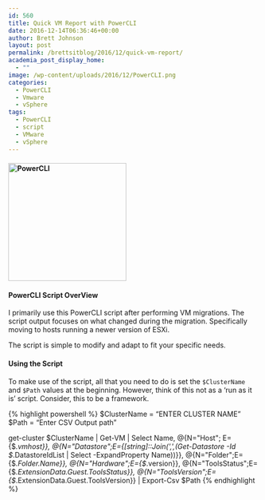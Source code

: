 ```yaml
---
id: 560
title: Quick VM Report with PowerCLI
date: 2016-12-14T06:36:46+00:00
author: Brett Johnson
layout: post
permalink: /brettsitblog/2016/12/quick-vm-report/
academia_post_display_home:
  - ""
image: /wp-content/uploads/2016/12/PowerCLI.png
categories:
  - PowerCLI
  - Vmware
  - vSphere
tags:
  - PowerCLI
  - script
  - VMware
  - vSphere
---
```

#### <img class="alignnone wp-image-565 size-full" title="PowerCLI" src="https://sdbrett.com/assets/images/2016/12/PowerCLI.png" width="237" height="236" srcset="https://sdbrett.com/assets/images2016/12/PowerCLI.png 237w, https://sdbrett.com/assets/images2016/12/PowerCLI-150x150.png 150w" sizes="(max-width: 237px) 100vw, 237px" />

#### PowerCLI Script OverView

I primarily use this PowerCLI script after performing VM migrations. The script output focuses on what changed during the migration. Specifically moving to hosts running a newer version of ESXi.

The script is simple to modify and adapt to fit your specific needs.

#### Using the Script

To make use of the script, all that you need to do is set the `$ClusterName` and `$Path` values at the beginning. However, think of this not as a &#8216;run as it is&#8217; script. Consider, this to be a framework.

{% highlight powershell %} 
$ClusterName = “ENTER CLUSTER NAME”
$Path = “Enter CSV Output path”


get-cluster $ClusterName | Get-VM |
Select Name,
@{N="Host"; E={$_.vmhost}},
@{N="Datastore";E={[string]::Join(',',(Get-Datastore -Id $_.DatastoreIdList | Select -ExpandProperty Name))}},
@{N="Folder";E={$_.Folder.Name}},
@{N="Hardware";E={$_.version}},
@{N="ToolsStatus";E={$_.ExtensionData.Guest.ToolsStatus}},
@{N="ToolsVersion";E={$_.ExtensionData.Guest.ToolsVersion}} |
Export-Csv $Path
{% endhighlight %}
